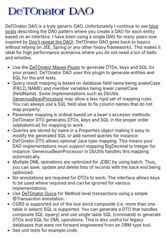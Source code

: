 ![Title](images/title.png)

DeTOnator DAO is a truly generic DAO. Unfortunately I continue to see [blog posts](https://www.baeldung.com/java-dao-pattern)
describing the DAO pattern where you create a DAO for each entity based on an interface. I have been using a single DAO for many years
now inspired by [Don't repeat the DAO!](https://www.ibm.com/developerworks/library/j-genericdao/index.html). DeTOnator DAO goes back to
basics without relying on JEE, Spring or any other heavy frameworks. This makes it ideal for high performance scenarios where you do
not need a ton of bells and whistles.
* Use the [DeTOnator Maven Plugin](https://github.com/sgjava/detonator/tree/master/detonator-maven-plugin) to generate DTOs, keys and SQL
for your project. DeTOnator DAO uses this plugin to generate entities and SQL for the unit tests.
* Query result mapping is based on database field name being snakeCase (FIELD_NAME) and member variables being lower camelCase
(fieldName). Some implementations such as
DbUtils [GenerousBeanProcessor](https://commons.apache.org/proper/commons-dbutils/apidocs/org/apache/commons/dbutils/GenerousBeanProcessor.html)
may allow a less rigid set of mapping rules. You can always use a SQL field alias to fix column names that do not map properly.
* Parameter mapping is ordinal based on a bean's accessor methods. DeTOnator DTO generates DTOs, keys and SQL in the proper order
(alphabetical) for mapping to work.
* Queries are stored by name in a Properties object making it easy to modify the generated SQL or add named queries for instance.
* DeTOnator DTO allows optional Java type mapping. This means your DAO implementations must support mapping BigDecimal to Integer for
instance. GenerousBeanProcessor in DbUtils handles this mapping automatically.
* Multiple DML operations are optimized for JDBC by using batch. Thus, you can save, update and delete lists of records with the back
end being optimized.
* No annotations are required for DTOs to work. The interface allows keys to be used where required and can be ignored for various
implementations.
* Use [DeTOnator Guice](https://github.com/sgjava/detonator/tree/master/guice) for Method level transactions using a simple @Transaction
annotation.
* CQRS is supported out of the box since composite (i.e. more than one table in select) SQL is supported. You can generate a DTO that
handles composite SQL (query) and use single table SQL (command) to generate DTOs and SQL for DML operations. This is also useful
for legacy databases that were not forward engineered from an ORM type tool.
* See unit tests for example code.
